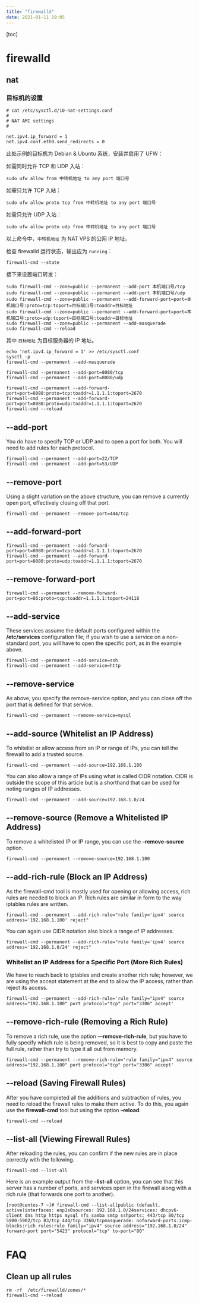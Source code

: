 ```yaml
---
title: "firewalld"
date: 2021-01-11 19:05
---
```

[toc]



# firewalld





## nat

### 目标机的设置

```
# cat /etc/sysctl.d/10-nat-settings.conf 
#
# NAT AMI settings
#

net.ipv4.ip_forward = 1
net.ipv4.conf.eth0.send_redirects = 0
```

此处示例的目标机为 Debian & Ubuntu 系统，安装并启用了 UFW：

如需同时允许 TCP 和 UDP 入站：

```
sudo ufw allow from 中转机地址 to any port 端口号
```

如需只允许 TCP 入站：

```
sudo ufw allow proto tcp from 中转机地址 to any port 端口号
```

如需只允许 UDP 入站：

```
sudo ufw allow proto udp from 中转机地址 to any port 端口号
```

以上命令中，`中转机地址` 为 NAT VPS 的公网 IP 地址。



检查 firewalld 运行状态，输出应为 `running`：

```
firewall-cmd --state
```

接下来设置端口转发：

```
sudo firewall-cmd --zone=public --permanent --add-port 本机端口号/tcp
sudo firewall-cmd --zone=public --permanent --add-port 本机端口号/udp
sudo firewall-cmd --zone=public --permanent --add-forward-port=port=本机端口号:proto=tcp:toport=目标端口号:toaddr=目标地址
sudo firewall-cmd --zone=public --permanent --add-forward-port=port=本机端口号:proto=udp:toport=目标端口号:toaddr=目标地址
sudo firewall-cmd --zone=public --permanent --add-masquerade
sudo firewall-cmd --reload
```

其中 `目标地址` 为目标服务器的 IP 地址。

```
echo 'net.ipv4.ip_forward = 1' >> /etc/sysctl.conf
sysctl -p
firewall-cmd --permanent --add-masquerade

firewall-cmd --permanent --add-port=8080/tcp
firewall-cmd --permanent --add-port=8080/udp

firewall-cmd --permanent --add-forward-port=port=8080:proto=tcp:toaddr=1.1.1.1:toport=2670
firewall-cmd --permanent --add-forward-port=port=8080:proto=udp:toaddr=1.1.1.1:toport=2670
firewall-cmd --reload
```









## --add-port

You do have to specify TCP or UDP and to open a port for both. You will need to add rules for each protocol.

```
firewall-cmd --permanent --add-port=22/TCP
firewall-cmd --permanent --add-port=53/UDP
```



## --remove-port

Using a slight variation on the above structure, you can remove a currently open port, effectively closing off that port.

```
firewall-cmd --permanent --remove-port=444/tcp
```



## --add-forward-port

```
firewall-cmd --permanent --add-forward-port=port=8080:proto=tcp:toaddr=1.1.1.1:toport=2670
firewall-cmd --permanent --add-forward-port=port=8080:proto=udp:toaddr=1.1.1.1:toport=2670
```



## --remove-forward-port

```
firewall-cmd --permanent --remove-forward-port=port=86:proto=tcp:toaddr=1.1.1.1:toport=24118
```



## --add-service

These services assume the default ports configured within the **/etc/services** configuration file; if you wish to use a service on a non-standard port, you will have to open the specific port, as in the example above.

```
firewall-cmd --permanent --add-service=ssh
firewall-cmd --permanent --add-service=http
```



## --remove-service

As above, you specify the remove-service option, and you can close off the port that is defined for that service.

```
firewall-cmd --permanent --remove-service=mysql
```



## --add-source (Whitelist an IP Address)

To whitelist or allow access from an IP or range of IPs, you can tell the firewall to add a trusted source.

```
firewall-cmd --permanent --add-source=192.168.1.100
```

You can also allow a range of IPs using what is called CIDR notation. CIDR is outside the scope of this article but is a shorthand that can be used for noting ranges of IP addresses.

```
firewall-cmd --permanent --add-source=192.168.1.0/24
```



## --remove-source (Remove a Whitelisted IP Address)

To remove a whitelisted IP or IP range, you can use the **–remove-source** option.

```
firewall-cmd --permanent --remove-source=192.168.1.100
```



## --add-rich-rule (Block an IP Address)

As the firewall-cmd tool is mostly used for opening or allowing access, rich rules are needed to block an IP. Rich rules are similar in form to the way iptables rules are written.

```
firewall-cmd --permanent --add-rich-rule="rule family='ipv4' source address='192.168.1.100' reject"
```

You can again use CIDR notation also block a range of IP addresses.

```
firewall-cmd --permanent --add-rich-rule="rule family='ipv4' source address='192.168.1.0/24' reject"
```



### Whitelist an IP Address for a Specific Port (More Rich Rules)

We have to reach back to iptables and create another rich rule; however, we are using the accept statement at the end to allow the IP access, rather than reject its access.

```
firewall-cmd --permanent --add-rich-rule='rule family="ipv4" source address="192.168.1.100" port protocol="tcp" port="3306" accept'
```



## --remove-rich-rule (Removing a Rich Rule)

To remove a rich rule, use the option —**remove-rich-rule**, but you have to fully specify which rule is being removed, so it is best to copy and paste the full rule, rather than try to type it all out from memory.

```
firewall-cmd --permanent --remove-rich-rule='rule family="ipv4" source address="192.168.1.100" port protocol="tcp" port="3306" accept'
```



## --reload (Saving Firewall Rules)

After you have completed all the additions and subtraction of rules, you need to reload the firewall rules to make them active. To do this, you again use the **firewall-cmd** tool but using the option **–reload**.

```
firewall-cmd --reload
```



## --list-all (Viewing Firewall Rules)

After reloading the rules, you can confirm if the new rules are in place correctly with the following.

```
firewall-cmd --list-all
```

Here is an example output from the **–list-all** option, you can see that this server has a number of ports, and services open in the firewall along with a rich rule (that forwards one port to another).

```
[root@centos-7 ~]# firewall-cmd --list-allpublic (default, active)interfaces: enp1s0sources: 192.168.1.0/24services: dhcpv6-client dns http https mysql nfs samba smtp sshports: 443/tcp 80/tcp 5900-5902/tcp 83/tcp 444/tcp 3260/tcpmasquerade: noforward-ports:icmp-blocks:rich rules:rule family="ipv4" source address="192.168.1.0/24" forward-port port="5423" protocol="tcp" to-port="80"
```



# FAQ

## Clean up all rules

```
rm -rf  /etc/firewalld/zones/*
firewall-cmd --reload
```

